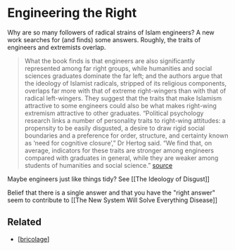 # Engineering the Right

Why are so many followers of radical strains of Islam engineers? A new work searches for (and finds) some answers. Roughly, the traits of engineers and extremists overlap.
> What the book finds is that engineers are also significantly represented among far right groups, while humanities and social sciences graduates dominate the far left; and the authors argue that the ideology of Islamist radicals, stripped of its religious components, overlaps far more with that of extreme right-wingers than with that of radical left-wingers.
> They suggest that the traits that make Islamism attractive to some engineers could also be what makes right-wing extremism attractive to other graduates.
> “Political psychology research links a number of personality traits to right-wing attitudes: a propensity to be easily disgusted, a desire to draw rigid social boundaries and a preference for order, structure, and certainty known as ‘need for cognitive closure’,” Dr Hertog said.
> “We find that, on average, indicators for these traits are stronger among engineers compared with graduates in general, while they are weaker among students of humanities and social science.” [source](https://www.timeshighereducation.com/news/engineers-more-likely-be-violent-extremists-book-claims)

Maybe engineers just like things tidy? See [[The Ideology of Disgust]]

Belief that there is a single answer and that you have the "right answer" seem to contribute to [[The New System Will Solve Everything Disease]]

## Related 

- [[bricolage]]



[//begin]: # "Autogenerated link references for markdown compatibility"
[bricolage]: ../bricolage "Bricolage"
[//end]: # "Autogenerated link references"